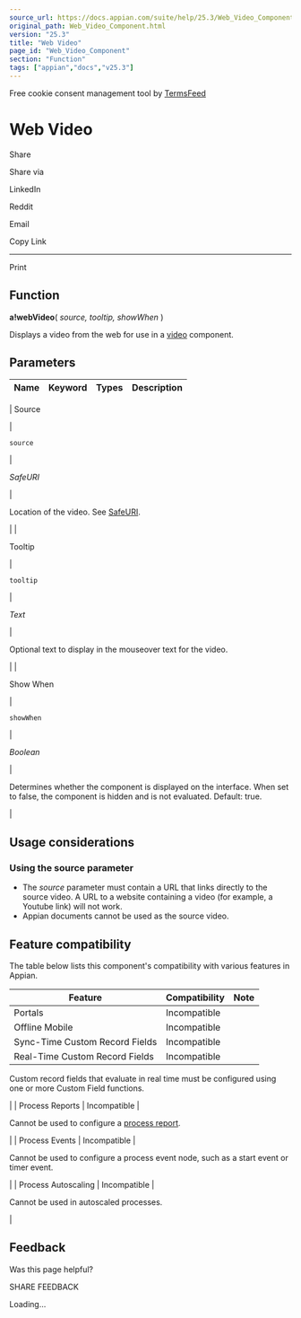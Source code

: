 ```yaml
---
source_url: https://docs.appian.com/suite/help/25.3/Web_Video_Component.html
original_path: Web_Video_Component.html
version: "25.3"
title: "Web Video"
page_id: "Web_Video_Component"
section: "Function"
tags: ["appian","docs","v25.3"]
---
```



Free cookie consent management tool by [TermsFeed](https://www.termsfeed.com/)

# Web Video

Share

Share via

LinkedIn

Reddit

Email

Copy Link

* * *

Print

## Function

**a!webVideo**( _source, tooltip, showWhen_ )

Displays a video from the web for use in a [video](Video_Component.html) component.

## Parameters

| Name | Keyword | Types | Description |
| --- | --- | --- | --- |
|
Source

 |

`source`

 |

_SafeURI_

 |

Location of the video. See [SafeURI](Appian_Data_Types.html#safeuri).

 |
|

Tooltip

 |

`tooltip`

 |

_Text_

 |

Optional text to display in the mouseover text for the video.

 |
|

Show When

 |

`showWhen`

 |

_Boolean_

 |

Determines whether the component is displayed on the interface. When set to false, the component is hidden and is not evaluated. Default: true.

 |

## Usage considerations

### Using the source parameter

-   The _source_ parameter must contain a URL that links directly to the source video. A URL to a website containing a video (for example, a Youtube link) will not work.
-   Appian documents cannot be used as the source video.

## Feature compatibility

The table below lists this component's compatibility with various features in Appian.

| Feature | Compatibility | Note |
| --- | --- | --- |
| Portals | Incompatible |  |
| Offline Mobile | Incompatible |  |
| Sync-Time Custom Record Fields | Incompatible |  |
| Real-Time Custom Record Fields | Incompatible |
Custom record fields that evaluate in real time must be configured using one or more Custom Field functions.

 |
| Process Reports | Incompatible |

Cannot be used to configure a [process report](Process_Reports.html).

 |
| Process Events | Incompatible |

Cannot be used to configure a process event node, such as a start event or timer event.

 |
| Process Autoscaling | Incompatible |

Cannot be used in autoscaled processes.

 |

## Feedback

Was this page helpful?

SHARE FEEDBACK

Loading...
